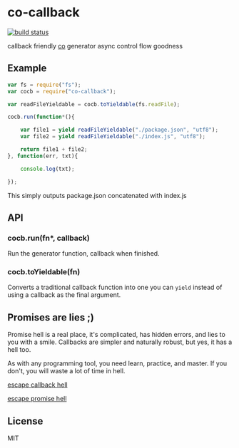 # co-callback

[![build status](https://secure.travis-ci.org/smallhelm/co-callback.svg)](https://travis-ci.org/smallhelm/co-callback)

callback friendly [co](https://www.npmjs.com/package/co) generator async control flow goodness

## Example
```js
var fs = require("fs");
var cocb = require("co-callback");

var readFileYieldable = cocb.toYieldable(fs.readFile);

cocb.run(function*(){

    var file1 = yield readFileYieldable("./package.json", "utf8");
    var file2 = yield readFileYieldable("./index.js", "utf8");

    return file1 + file2;
}, function(err, txt){

    console.log(txt);

});
```
This simply outputs package.json concatenated with index.js

## API
### cocb.run(fn\*, callback)
Run the generator function, callback when finished.

### cocb.toYieldable(fn)
Converts a traditional callback function into one you can `yield` instead of using a callback as the final argument.

## Promises are lies ;)

Promise hell is a real place, it's complicated, has hidden errors, and lies to you with a smile. Callbacks are simpler and naturally robust, but yes, it has a hell too.

As with any programming tool, you need learn, practice, and master. If you don't, you will waste a lot of time in hell.

[escape callback hell](http://callbackhell.com/)

[escape promise hell](https://pouchdb.com/2015/05/18/we-have-a-problem-with-promises.html)

## License
MIT
